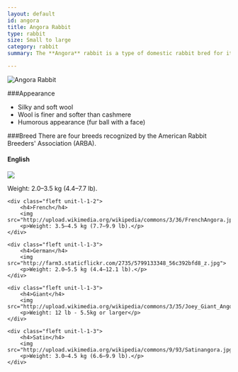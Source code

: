 ```yaml
---
layout: default
id: angora
title: Angora Rabbit
type: rabbit
size: Small to large
category: rabbit
summary: The **Angora** rabbit is a type of domestic rabbit bred for its long, soft wool, which may be removed by shearing, combing, or plucking.

---
```


<img src="http://upload.wikimedia.org/wikipedia/commons/8/8c/EnglishAngoraRabbit.jpg" alt="Angora Rabbit">

###Appearance
- Silky and soft wool
- Wool is finer and softer than cashmere
- Humorous appearance (fur ball with a face)

###Breed
There are four breeds recognized by the American Rabbit Breeders' Association (ARBA).

<div class="clear">
	<div class="fleft unit-l-1-2">
		<h4>English</h4>
		<img src="http://upload.wikimedia.org/wikipedia/commons/f/f3/Englishangora.jpg">
		<p> Weight: 2.0–3.5 kg (4.4–7.7 lb).</p>
	</div>

	<div class="fleft unit-l-1-2">
		<h4>French</h4>
		<img src="http://upload.wikimedia.org/wikipedia/commons/3/36/FrenchAngora.jpg">
		<p>Weight: 3.5–4.5 kg (7.7–9.9 lb).</p>
	</div>

	<div class="fleft unit-l-1-3">
		<h4>German</h4>
		<img src="http://farm3.staticflickr.com/2735/5799133348_56c392bfd8_z.jpg">
		<p>Weight: 2.0–5.5 kg (4.4–12.1 lb).</p>
	</div>

	<div class="fleft unit-l-1-3">
		<h4>Giant</h4>
		<img src="http://upload.wikimedia.org/wikipedia/commons/3/35/Joey_Giant_Angora_Buck.jpg">
		<p>Weight: 12 lb - 5.5kg or larger</p>
	</div>

	<div class="fleft unit-l-1-3">
		<h4>Satin</h4>
		<img src="http://upload.wikimedia.org/wikipedia/commons/9/93/Satinangora.jpg">
		<p>Weight: 3.0–4.5 kg (6.6–9.9 lb).</p>
	</div>
</div>
